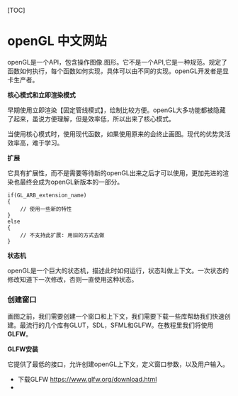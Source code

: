 

[TOC]



# openGL 中文网站

​	openGL是一个API，包含操作图像.图形。它不是一个API,它是一种规范。规定了函数如何执行，每个函数如何实现，具体可以由不同的实现。openGL开发者是显卡生产者。

**核心模式和立即渲染模式**

​	早期使用立即渲染【固定管线模式】，绘制比较方便。openGL大多功能都被隐藏了起来，虽说方便理解，但是效率低，所以出来了核心模式。

​	当使用核心模式时，使用现代函数，如果使用原来的会终止画图。现代的优势灵活效率高，难于学习。

**扩展**

​	它具有扩展性，而不是需要等待新的openGL出来之后才可以使用，更加先进的渲染也最终会成为openGL新版本的一部分。

```
if(GL_ARB_extension_name)
{
    // 使用一些新的特性
}
else
{
    // 不支持此扩展: 用旧的方式去做
}
```

**状态机**

​	openGL是一个巨大的状态机，描述此时如何运行，状态叫做上下文。一次状态的修改知道下一次修改，否则一直使用这种状态。



### 创建窗口

​	画图之前，我们需要创建一个窗口和上下文，我们需要下载一些库帮助我们快速创建。最流行的几个库有GLUT，SDL，SFML和GLFW。在教程里我们将使用**GLFW**。 

**GLFW安装**

​	它提供了最低的接口，允许创建openGL上下文，定义窗口参数，以及用户输入。

-  下载GLFW  https://www.glfw.org/download.html
- 